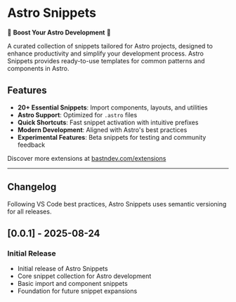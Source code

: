 # Astro Snippets

🚀 **Boost Your Astro Development** 🚀

A curated collection of snippets tailored for Astro projects, designed to enhance productivity and simplify your development process. Astro Snippets provides ready-to-use templates for common patterns and components in Astro.

## Features

- **20+ Essential Snippets**: Import components, layouts, and utilities
- **Astro Support**: Optimized for `.astro` files
- **Quick Shortcuts**: Fast snippet activation with intuitive prefixes
- **Modern Development**: Aligned with Astro's best practices
- **Experimental Features**: Beta snippets for testing and community feedback

Discover more extensions at [bastndev.com/extensions](https://bastndev.com/extensions)

---

## Changelog

Following VS Code best practices, Astro Snippets uses semantic versioning for all releases.

## [0.0.1] - 2025-08-24

### Initial Release
- Initial release of Astro Snippets
- Core snippet collection for Astro development
- Basic import and component snippets
- Foundation for future snippet expansions
